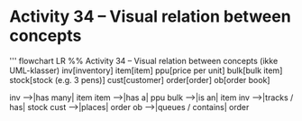 # Activity 34 – Visual relation between concepts
'''
flowchart LR
  %% Activity 34 – Visual relation between concepts (ikke UML-klasser)
  inv[inventory]
  item[item]
  ppu[price per unit]
  bulk[bulk item]
  stock[stock (e.g. 3 pens)]
  cust[customer]
  order[order]
  ob[order book]

  inv -->|has many| item
  item -->|has a| ppu
  bulk -->|is an| item
  inv -->|tracks / has| stock
  cust -->|places| order
  ob -->|queues / contains| order
